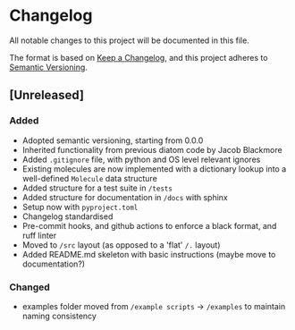 # Changelog

All notable changes to this project will be documented in this file.

The format is based on [Keep a Changelog](https://keepachangelog.com/en/1.0.0/),
and this project adheres to [Semantic Versioning](https://semver.org/spec/v2.0.0.html).

## [Unreleased]

### Added

- Adopted semantic versioning, starting from 0.0.0
- Inherited functionality from previous diatom code by Jacob Blackmore
- Added `.gitignore` file, with python and OS level relevant ignores
- Existing molecules are now implemented with a dictionary lookup into a well-defined `Molecule` data structure
- Added structure for a test suite in `/tests`
- Added structure for documentation in `/docs` with sphinx
- Setup now with `pyproject.toml`
- Changelog standardised
- Pre-commit hooks, and github actions to enforce a black format, and ruff linter
- Moved to `/src` layout (as opposed to a 'flat' `/.` layout)
- Added README.md skeleton with basic instructions (maybe move to documentation?)

### Changed

- examples folder moved from `/example scripts` -> `/examples` to maintain naming consistency
